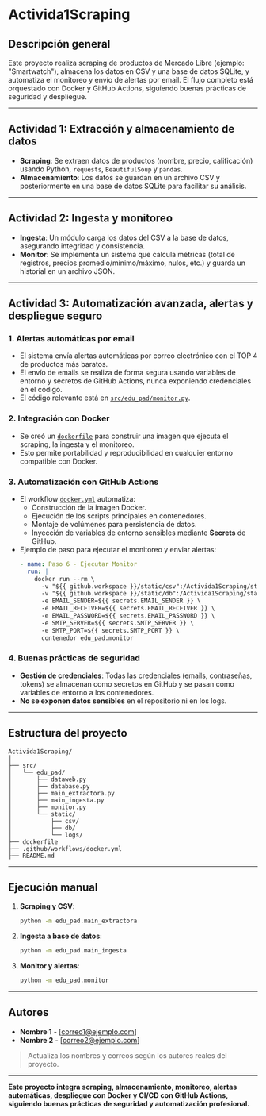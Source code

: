 # Activida1Scraping

## Descripción general

Este proyecto realiza scraping de productos de Mercado Libre (ejemplo: "Smartwatch"), almacena los datos en CSV y una base de datos SQLite, y automatiza el monitoreo y envío de alertas por email. El flujo completo está orquestado con Docker y GitHub Actions, siguiendo buenas prácticas de seguridad y despliegue.

---

## Actividad 1: Extracción y almacenamiento de datos

- **Scraping**: Se extraen datos de productos (nombre, precio, calificación) usando Python, `requests`, `BeautifulSoup` y `pandas`.
- **Almacenamiento**: Los datos se guardan en un archivo CSV y posteriormente en una base de datos SQLite para facilitar su análisis.

---

## Actividad 2: Ingesta y monitoreo

- **Ingesta**: Un módulo carga los datos del CSV a la base de datos, asegurando integridad y consistencia.
- **Monitor**: Se implementa un sistema que calcula métricas (total de registros, precios promedio/mínimo/máximo, nulos, etc.) y guarda un historial en un archivo JSON.

---

## Actividad 3: Automatización avanzada, alertas y despliegue seguro

### 1. Alertas automáticas por email

- El sistema envía alertas automáticas por correo electrónico con el TOP 4 de productos más baratos.
- El envío de emails se realiza de forma segura usando variables de entorno y secretos de GitHub Actions, nunca exponiendo credenciales en el código.
- El código relevante está en [`src/edu_pad/monitor.py`](src/edu_pad/monitor.py).

### 2. Integración con Docker

- Se creó un [`dockerfile`](dockerfile) para construir una imagen que ejecuta el scraping, la ingesta y el monitoreo.
- Esto permite portabilidad y reproducibilidad en cualquier entorno compatible con Docker.

### 3. Automatización con GitHub Actions

- El workflow [`docker.yml`](.github/workflows/docker.yml) automatiza:
  - Construcción de la imagen Docker.
  - Ejecución de los scripts principales en contenedores.
  - Montaje de volúmenes para persistencia de datos.
  - Inyección de variables de entorno sensibles mediante **Secrets** de GitHub.
- Ejemplo de paso para ejecutar el monitoreo y enviar alertas:
  ```yaml
  - name: Paso 6 - Ejecutar Monitor
    run: |
      docker run --rm \
        -v "${{ github.workspace }}/static/csv":/Activida1Scraping/static/csv \
        -v "${{ github.workspace }}/static/db":/Activida1Scraping/static/db \
        -e EMAIL_SENDER=${{ secrets.EMAIL_SENDER }} \
        -e EMAIL_RECEIVER=${{ secrets.EMAIL_RECEIVER }} \
        -e EMAIL_PASSWORD=${{ secrets.EMAIL_PASSWORD }} \
        -e SMTP_SERVER=${{ secrets.SMTP_SERVER }} \
        -e SMTP_PORT=${{ secrets.SMTP_PORT }} \
        contenedor edu_pad.monitor
  ```

### 4. Buenas prácticas de seguridad

- **Gestión de credenciales**: Todas las credenciales (emails, contraseñas, tokens) se almacenan como secretos en GitHub y se pasan como variables de entorno a los contenedores.
- **No se exponen datos sensibles** en el repositorio ni en los logs.

---

## Estructura del proyecto

```
Activida1Scraping/
│
├── src/
│   └── edu_pad/
│       ├── dataweb.py
│       ├── database.py
│       ├── main_extractora.py
│       ├── main_ingesta.py
│       ├── monitor.py
│       └── static/
│           ├── csv/
│           ├── db/
│           └── logs/
├── dockerfile
├── .github/workflows/docker.yml
├── README.md
```

---

## Ejecución manual

1. **Scraping y CSV**:
   ```sh
   python -m edu_pad.main_extractora
   ```
2. **Ingesta a base de datos**:
   ```sh
   python -m edu_pad.main_ingesta
   ```
3. **Monitor y alertas**:
   ```sh
   python -m edu_pad.monitor
   ```

---

## Autores

- **Nombre 1** - [correo1@ejemplo.com]
- **Nombre 2** - [correo2@ejemplo.com]

> Actualiza los nombres y correos según los autores reales del proyecto.

---

**Este proyecto integra scraping, almacenamiento, monitoreo, alertas automáticas, despliegue con Docker y CI/CD con GitHub Actions, siguiendo buenas prácticas de seguridad y automatización profesional.**